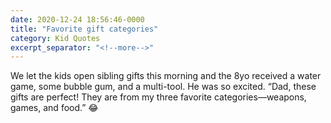 ```yaml
---
date: 2020-12-24 18:56:46-0000
title: "Favorite gift categories"
category: Kid Quotes
excerpt_separator: "<!--more-->"
---
```


We let the kids open sibling gifts this morning and the 8yo received a water game, some bubble gum, and a multi-tool. He was so excited. “Dad, these gifts are perfect! They are from my three favorite categories—weapons, games, and food.” 😂
<!--more-->
